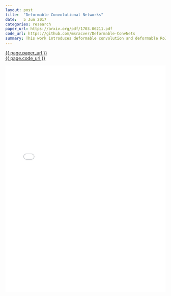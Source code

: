 ```yaml
---
layout: post
title:  "Deformable Convolutional Networks"
date:   5 Jun 2017
categories: research
paper_url: https://arxiv.org/pdf/1703.06211.pdf
code_url: https://github.com/msracver/Deformable-ConvNets
summary: This work introduces deformable convolution and deformable RoI pooling modules to improve the geometric transformation capability of CNNs by augmenting spatial sampling with learned offsets, without extra supervision. These modules can replace standard ones in CNNs for end-to-end training. The approach, validated by extensive experiments, effectively learns dense spatial transformations for complex vision tasks like object detection and semantic segmentation. The code is available at https://github.com/msracver/Deformable-ConvNets.
---
```


<style>
.responsive-pdf-container {
    overflow: hidden;
    padding-top: 141.42%; /* 16:9 Aspect Ratio, adjust as needed */
    position: relative;
}

.responsive-pdf-container iframe {
    border: none;
    height: 100%;
    left: 0;
    position: absolute;
    top: 0;
    width: 100%;
}
</style>

<a href="{{ page.paper_url }}">{{ page.paper_url }}</a><br>
<a href="{{ page.code_url }}">{{ page.code_url }}</a>

<div class="responsive-pdf-container">
    <iframe src="{{ page.paper_url }}" style="border: none;"></iframe>
</div>